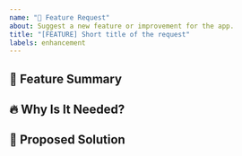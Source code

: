 ```yaml
---
name: "🚀 Feature Request"
about: Suggest a new feature or improvement for the app.
title: "[FEATURE] Short title of the request"
labels: enhancement
---
```


## 🚀 Feature Summary

<!-- A clear and concise description of the requested feature. -->

## 🔥 Why Is It Needed?

<!-- Explain why this feature is necessary or beneficial. -->

## 📝 Proposed Solution

<!-- Describe how you plan to implement this feature. -->
